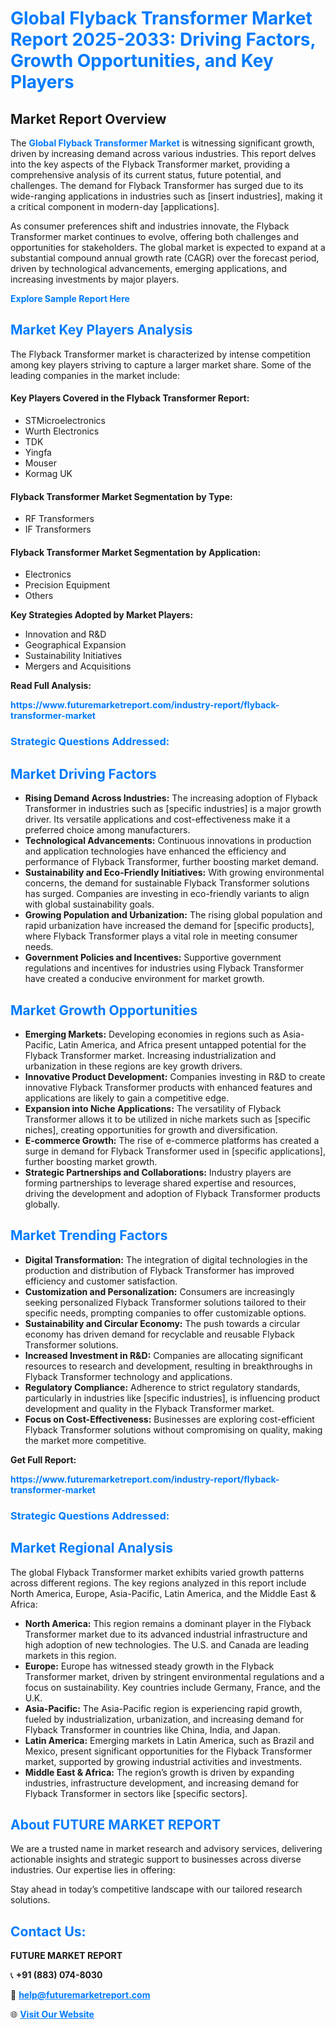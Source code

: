<h1 style="color: #007BFF;">Global Flyback Transformer Market Report 2025-2033: Driving Factors, Growth Opportunities, and Key Players</h1>

<section id="overview">
<h2>Market Report Overview</h2>
<p>The <a href="https://www.futuremarketreport.com/industry-report/flyback-transformer-market" style="color: #007BFF; text-decoration: none;"><strong>Global Flyback Transformer Market</strong></a> is witnessing significant growth, driven by increasing demand across various industries. This report delves into the key aspects of the Flyback Transformer market, providing a comprehensive analysis of its current status, future potential, and challenges. The demand for Flyback Transformer has surged due to its wide-ranging applications in industries such as [insert industries], making it a critical component in modern-day [applications].</p>
<p>As consumer preferences shift and industries innovate, the Flyback Transformer market continues to evolve, offering both challenges and opportunities for stakeholders. The global market is expected to expand at a substantial compound annual growth rate (CAGR) over the forecast period, driven by technological advancements, emerging applications, and increasing investments by major players.</p>
</section>

<section id="overview">
<p><a href="https://www.futuremarketreport.com/request-sample/reportId=76210" style="color: #007BFF; text-decoration: none;"><strong>Explore Sample Report Here</strong></a></p>
</section>

<section id="key-players">
<h2 style="color: #007BFF;">Market Key Players Analysis</h2>
<p>The Flyback Transformer market is characterized by intense competition among key players striving to capture a larger market share. Some of the leading companies in the market include:</p>
<h4>Key Players Covered in the Flyback Transformer Report:</h4>
<ul><li>STMicroelectronics</li><li>Wurth Electronics</li><li>TDK</li><li>Yingfa</li><li>Mouser</li><li>Kormag UK</li></ul>
<h4>Flyback Transformer Market Segmentation by Type:</h4>
<ul><li>RF Transformers</li><li>IF Transformers</li></ul>

<h4>Flyback Transformer Market Segmentation by Application:</h4>
<ul><li>Electronics</li><li>Precision Equipment</li><li>Others</li></ul>
<p><strong>Key Strategies Adopted by Market Players:</strong></p>
<ul>
<li>Innovation and R&D</li>
<li>Geographical Expansion</li>
<li>Sustainability Initiatives</li>
<li>Mergers and Acquisitions</li>
</ul>
</section>

<section>
<p><strong>Read Full Analysis: </strong></p><a href="https://www.futuremarketreport.com/industry-report/flyback-transformer-market" style="color: #007BFF; text-decoration: none;"><strong>https://www.futuremarketreport.com/industry-report/flyback-transformer-market</strong></a>
<h3 style="color: #007BFF;">Strategic Questions Addressed:</h3>
</section>

<section id="driving-factors">
<h2 style="color: #007BFF;">Market Driving Factors</h2>
<ul>
<li><strong>Rising Demand Across Industries:</strong> The increasing adoption of Flyback Transformer in industries such as [specific industries] is a major growth driver. Its versatile applications and cost-effectiveness make it a preferred choice among manufacturers.</li>
<li><strong>Technological Advancements:</strong> Continuous innovations in production and application technologies have enhanced the efficiency and performance of Flyback Transformer, further boosting market demand.</li>
<li><strong>Sustainability and Eco-Friendly Initiatives:</strong> With growing environmental concerns, the demand for sustainable Flyback Transformer solutions has surged. Companies are investing in eco-friendly variants to align with global sustainability goals.</li>
<li><strong>Growing Population and Urbanization:</strong> The rising global population and rapid urbanization have increased the demand for [specific products], where Flyback Transformer plays a vital role in meeting consumer needs.</li>
<li><strong>Government Policies and Incentives:</strong> Supportive government regulations and incentives for industries using Flyback Transformer have created a conducive environment for market growth.</li>
</ul>
</section>

<section id="growth-opportunities">
<h2 style="color: #007BFF;">Market Growth Opportunities</h2>
<ul>
<li><strong>Emerging Markets:</strong> Developing economies in regions such as Asia-Pacific, Latin America, and Africa present untapped potential for the Flyback Transformer market. Increasing industrialization and urbanization in these regions are key growth drivers.</li>
<li><strong>Innovative Product Development:</strong> Companies investing in R&D to create innovative Flyback Transformer products with enhanced features and applications are likely to gain a competitive edge.</li>
<li><strong>Expansion into Niche Applications:</strong> The versatility of Flyback Transformer allows it to be utilized in niche markets such as [specific niches], creating opportunities for growth and diversification.</li>
<li><strong>E-commerce Growth:</strong> The rise of e-commerce platforms has created a surge in demand for Flyback Transformer used in [specific applications], further boosting market growth.</li>
<li><strong>Strategic Partnerships and Collaborations:</strong> Industry players are forming partnerships to leverage shared expertise and resources, driving the development and adoption of Flyback Transformer products globally.</li>
</ul>
</section>

<section id="trending-factors">
<h2 style="color: #007BFF;">Market Trending Factors</h2>
<ul>
<li><strong>Digital Transformation:</strong> The integration of digital technologies in the production and distribution of Flyback Transformer has improved efficiency and customer satisfaction.</li>
<li><strong>Customization and Personalization:</strong> Consumers are increasingly seeking personalized Flyback Transformer solutions tailored to their specific needs, prompting companies to offer customizable options.</li>
<li><strong>Sustainability and Circular Economy:</strong> The push towards a circular economy has driven demand for recyclable and reusable Flyback Transformer solutions.</li>
<li><strong>Increased Investment in R&D:</strong> Companies are allocating significant resources to research and development, resulting in breakthroughs in Flyback Transformer technology and applications.</li>
<li><strong>Regulatory Compliance:</strong> Adherence to strict regulatory standards, particularly in industries like [specific industries], is influencing product development and quality in the Flyback Transformer market.</li>
<li><strong>Focus on Cost-Effectiveness:</strong> Businesses are exploring cost-efficient Flyback Transformer solutions without compromising on quality, making the market more competitive.</li>
</ul>
</section>

<section>
<p><strong>Get Full Report: </strong></p><a href="https://www.futuremarketreport.com/industry-report/flyback-transformer-market" style="color: #007BFF; text-decoration: none;"><strong>https://www.futuremarketreport.com/industry-report/flyback-transformer-market</strong></a>
<h3 style="color: #007BFF;">Strategic Questions Addressed:</h3>
</section>


<section id="regional-analysis">
<h2 style="color: #007BFF;">Market Regional Analysis</h2>
<p>The global Flyback Transformer market exhibits varied growth patterns across different regions. The key regions analyzed in this report include North America, Europe, Asia-Pacific, Latin America, and the Middle East & Africa:</p>
<ul>
<li><strong>North America:</strong> This region remains a dominant player in the Flyback Transformer market due to its advanced industrial infrastructure and high adoption of new technologies. The U.S. and Canada are leading markets in this region.</li>
<li><strong>Europe:</strong> Europe has witnessed steady growth in the Flyback Transformer market, driven by stringent environmental regulations and a focus on sustainability. Key countries include Germany, France, and the U.K.</li>
<li><strong>Asia-Pacific:</strong> The Asia-Pacific region is experiencing rapid growth, fueled by industrialization, urbanization, and increasing demand for Flyback Transformer in countries like China, India, and Japan.</li>
<li><strong>Latin America:</strong> Emerging markets in Latin America, such as Brazil and Mexico, present significant opportunities for the Flyback Transformer market, supported by growing industrial activities and investments.</li>
<li><strong>Middle East & Africa:</strong> The region’s growth is driven by expanding industries, infrastructure development, and increasing demand for Flyback Transformer in sectors like [specific sectors].</li>
</ul>
</section>

<footer>
<h2 style="color: #007BFF;">About FUTURE MARKET REPORT</h2>
<p>We are a trusted name in market research and advisory services, delivering actionable insights and strategic support to businesses across diverse industries. Our expertise lies in offering:</p>

<p>Stay ahead in today’s competitive landscape with our tailored research solutions.</p>

<h2 style="color: #007BFF;">Contact Us:</h2>
<p><strong>FUTURE MARKET REPORT</strong></p>
<p>📞 <strong>+91 (883) 074-8030</strong></p>
<p>📧 <strong><a href="mailto:help@futuremarketreport.com" style="color: #007BFF;">help@futuremarketreport.com</a></strong></p>
<p>🌐 <strong><a href="https://www.futuremarketreport.com/" style="color: #007BFF;">Visit Our Website</a></strong></p>
</footer>